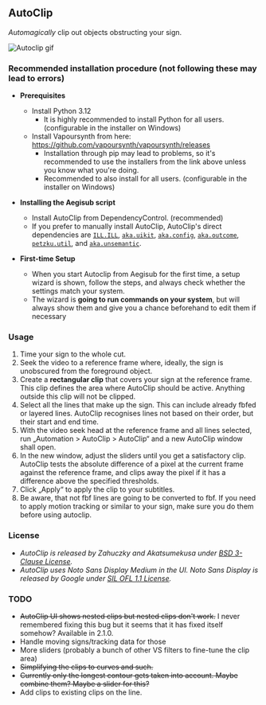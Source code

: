 ## AutoClip

*Automagically* clip out objects obstructing your sign.  

![Autoclip gif](/misc/autoclip.gif)

### Recommended installation procedure (not following these may lead to errors)

- **Prerequisites**
  - Install Python 3.12
    - It is highly recommended to install Python for all users. (configurable in the installer on Windows)
  - Install Vapoursynth from here: https://github.com/vapoursynth/vapoursynth/releases
    - Installation through pip may lead to problems, so it's recommended to use the installers from the link above unless you know what you're doing.
    - Recommended to also install for all users. (configurable in the installer on Windows)

- **Installing the Aegisub script** 
  - Install AutoClip from DependencyControl. (recommended)  
  - If you prefer to manually install AutoClip, AutoClip's direct dependencies are [`ILL.ILL`](https://github.com/TypesettingTools/ILL-Aegisub-Scripts), [`aka.uikit`](https://github.com/Akatmks/Akatsumekusa-Aegisub-Scripts), [`aka.config`](https://github.com/Akatmks/Akatsumekusa-Aegisub-Scripts), [`aka.outcome`](https://github.com/Akatmks/Akatsumekusa-Aegisub-Scripts), [`petzku.util`](https://github.com/petzku/Aegisub-Scripts), and [`aka.unsemantic`](https://github.com/Akatmks/Akatsumekusa-Aegisub-Scripts).  

- **First-time Setup**
  - When you start Autoclip from Aegisub for the first time, a setup wizard is shown, follow the steps, and always check whether the settings match your system.
  - The wizard is **going to run commands on your system**, but will always show them and give you a chance beforehand to edit them if necessary


### Usage

1. Time your sign to the whole cut.  
2. Seek the video to a reference frame where, ideally, the sign is unobscured from the foreground object.  
3. Create a **rectangular clip** that covers your sign at the reference frame. This clip defines the area where AutoClip should be active. Anything outside this clip will not be clipped.  
4. Select all the lines that make up the sign. This can include already fbfed or layered lines. AutoClip recognises lines not based on their order, but their start and end time.  
5. With the video seek head at the reference frame and all lines selected, run „Automation > AutoClip > AutoClip“ and a new AutoClip window shall open.  
6. In the new window, adjust the sliders until you get a satisfactory clip. AutoClip tests the absolute difference of a pixel at the current frame against the reference frame, and clips away the pixel if it has a difference above the specified thresholds.  
7. Click „Apply“ to apply the clip to your subtitles.
8. Be aware, that not fbf lines are going to be converted to fbf. If you need to apply motion tracking or similar to your sign, make sure you do them before using autoclip.   

### License

* *AutoClip is released by Zahuczky and Akatsumekusa under [BSD 3-Clause License](LICENSE).*  
* *AutoClip uses Noto Sans Display Medium in the UI. Noto Sans Display is released by Google under [SIL OFL 1.1 License](ass_autoclip/assets/LICENSE.OFL.txt).*  

### TODO

- ~~AutoClip UI shows nested clips but nested clips don't work.~~ I never remembered fixing this bug but it seems that it has fixed itself somehow? Available in 2.1.0.  
- Handle moving signs/tracking data for those  
- More sliders (probably a bunch of other VS filters to fine-tune the clip area)  
- ~~Simplifying the clips to curves and such.~~  
- ~~Currently only the longest contour gets taken into account. Maybe combine them? Maybe a slider for this?~~  
- Add clips to existing clips on the line.  
